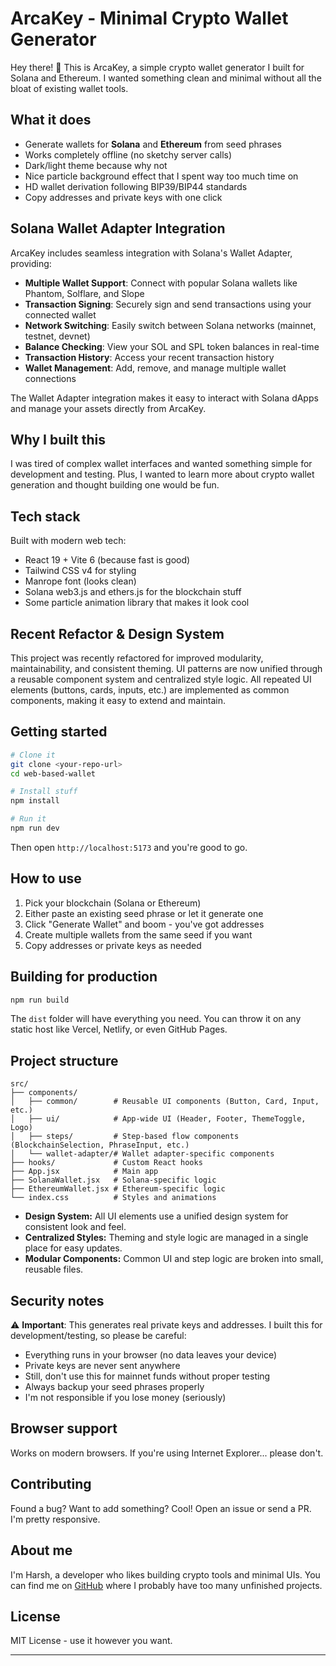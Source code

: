 # ArcaKey - Minimal Crypto Wallet Generator

Hey there! 👋 This is ArcaKey, a simple crypto wallet generator I built for Solana and Ethereum. I wanted something clean and minimal without all the bloat of existing wallet tools.

## What it does

- Generate wallets for **Solana** and **Ethereum** from seed phrases
- Works completely offline (no sketchy server calls)
- Dark/light theme because why not
- Nice particle background effect that I spent way too much time on
- HD wallet derivation following BIP39/BIP44 standards
- Copy addresses and private keys with one click

## Solana Wallet Adapter Integration

ArcaKey includes seamless integration with Solana's Wallet Adapter, providing:

- **Multiple Wallet Support**: Connect with popular Solana wallets like Phantom, Solflare, and Slope
- **Transaction Signing**: Securely sign and send transactions using your connected wallet
- **Network Switching**: Easily switch between Solana networks (mainnet, testnet, devnet)
- **Balance Checking**: View your SOL and SPL token balances in real-time
- **Transaction History**: Access your recent transaction history
- **Wallet Management**: Add, remove, and manage multiple wallet connections

The Wallet Adapter integration makes it easy to interact with Solana dApps and manage your assets directly from ArcaKey.

## Why I built this

I was tired of complex wallet interfaces and wanted something simple for development and testing. Plus, I wanted to learn more about crypto wallet generation and thought building one would be fun.

## Tech stack

Built with modern web tech:

- React 19 + Vite 6 (because fast is good)
- Tailwind CSS v4 for styling
- Manrope font (looks clean)
- Solana web3.js and ethers.js for the blockchain stuff
- Some particle animation library that makes it look cool

## Recent Refactor & Design System

This project was recently refactored for improved modularity, maintainability, and consistent theming. UI patterns are now unified through a reusable component system and centralized style logic. All repeated UI elements (buttons, cards, inputs, etc.) are implemented as common components, making it easy to extend and maintain.

## Getting started

```bash
# Clone it
git clone <your-repo-url>
cd web-based-wallet

# Install stuff
npm install

# Run it
npm run dev
```

Then open `http://localhost:5173` and you're good to go.

## How to use

1. Pick your blockchain (Solana or Ethereum)
2. Either paste an existing seed phrase or let it generate one
3. Click "Generate Wallet" and boom - you've got addresses
4. Create multiple wallets from the same seed if you want
5. Copy addresses or private keys as needed

## Building for production

```bash
npm run build
```

The `dist` folder will have everything you need. You can throw it on any static host like Vercel, Netlify, or even GitHub Pages.

## Project structure

```
src/
├── components/
│   ├── common/        # Reusable UI components (Button, Card, Input, etc.)
│   ├── ui/            # App-wide UI (Header, Footer, ThemeToggle, Logo)
│   ├── steps/         # Step-based flow components (BlockchainSelection, PhraseInput, etc.)
│   └── wallet-adapter/# Wallet adapter-specific components
├── hooks/             # Custom React hooks
├── App.jsx            # Main app
├── SolanaWallet.jsx   # Solana-specific logic
├── EthereumWallet.jsx # Ethereum-specific logic
└── index.css          # Styles and animations
```

- **Design System:** All UI elements use a unified design system for consistent look and feel.
- **Centralized Styles:** Theming and style logic are managed in a single place for easy updates.
- **Modular Components:** Common UI and step logic are broken into small, reusable files.

## Security notes

⚠️ **Important**: This generates real private keys and addresses. I built this for development/testing, so please be careful:

- Everything runs in your browser (no data leaves your device)
- Private keys are never sent anywhere
- Still, don't use this for mainnet funds without proper testing
- Always backup your seed phrases properly
- I'm not responsible if you lose money (seriously)

## Browser support

Works on modern browsers. If you're using Internet Explorer... please don't.

## Contributing

Found a bug? Want to add something? Cool! Open an issue or send a PR. I'm pretty responsive.

## About me

I'm Harsh, a developer who likes building crypto tools and minimal UIs. You can find me on [GitHub](https://github.com/harshverma7) where I probably have too many unfinished projects.

## License

MIT License - use it however you want.

---
